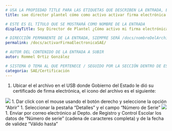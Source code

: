 ```yaml
---
# USA LA PROPIEDAD TITLE PARA LAS ETIQUETAS QUE DESCRIBEN LA ENTRADA, ÉSTAS SERÁ USADO EN LA BÚSQUEDA
title: sae director plantel cómo como activo activar firma electrónica electronica documentos digitales certificacion certificación

# ESTE ES EL TÍTULO QUE SE MOSTRARÁ COMO NOMBRE DE LA ENTRADA
displayTitle: Soy Director de Plantel ¿Cómo activo mi firma electrónica para documentos digitales?

# DIRECCIÓN PERMANENTE DE LA ENTRADA, SIEMPRE SERÁ /docs/nombreDelArchivo/
permalink: /docs/activarFirmaElectronicaSAE/

# AUTOR DEL CONTENIDO DE LA ENTRADA A SUBIR
autor: Rommel Ortiz González

# SISTEMA O TEMA AL QUE PERTENECE / SEGUIDO POR LA SECCIÓN DENTRO DE ESE SISTEMA O TEMA
categoria: SAE/Certificación
---
```


1. Ubicar el el archivo en el USB donde Gobierno del Estado le dió su certificado de firma electrónica, el icono del archivo es el siguiente: 
<img src="/assets/img/docs/sae/activarFirmaElectronicaSAE-01.jpg">
1. Dar click con el mouse usando el botón derecho y seleccione la opción “Abrir”
1. Seleccionar la pestaña “Detalles” y el campo “Número de Serie”
<img src="/assets/img/docs/sae/activarFirmaElectronicaSAE-02.jpg">
1. Enviar por correo electrónico al Depto. de Registro y Control Escolar los datos de “Número de serie” (cadena de caracteres completa) y de la fecha de validez “Válido hasta”